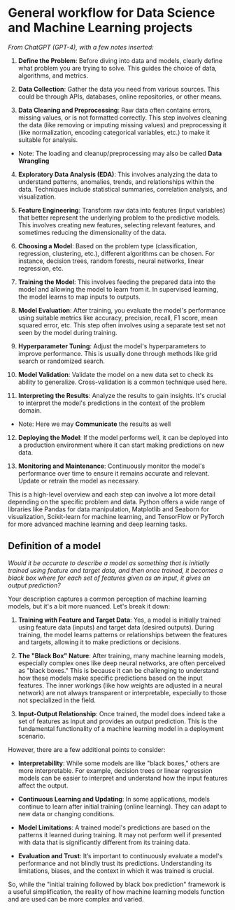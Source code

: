 # General workflow for Data Science and Machine Learning projects

*From ChatGPT (GPT-4), with a few notes inserted:*

1. **Define the Problem**: Before diving into data and models, clearly define what problem you are trying to solve. This guides the choice of data, algorithms, and metrics.

2. **Data Collection**: Gather the data you need from various sources. This could be through APIs, databases, online repositories, or other means.

3. **Data Cleaning and Preprocessing**: Raw data often contains errors, missing values, or is not formatted correctly. This step involves cleaning the data (like removing or imputing missing values) and preprocessing it (like normalization, encoding categorical variables, etc.) to make it suitable for analysis.

* Note: The loading and cleanup/preprocessing may also be called **Data Wrangling**

4. **Exploratory Data Analysis (EDA)**: This involves analyzing the data to understand patterns, anomalies, trends, and relationships within the data. Techniques include statistical summaries, correlation analysis, and visualization.

5. **Feature Engineering**: Transform raw data into features (input variables) that better represent the underlying problem to the predictive models. This involves creating new features, selecting relevant features, and sometimes reducing the dimensionality of the data.

6. **Choosing a Model**: Based on the problem type (classification, regression, clustering, etc.), different algorithms can be chosen. For instance, decision trees, random forests, neural networks, linear regression, etc.

7. **Training the Model**: This involves feeding the prepared data into the model and allowing the model to learn from it. In supervised learning, the model learns to map inputs to outputs.

8. **Model Evaluation**: After training, you evaluate the model's performance using suitable metrics like accuracy, precision, recall, F1 score, mean squared error, etc. This step often involves using a separate test set not seen by the model during training.

9. **Hyperparameter Tuning**: Adjust the model's hyperparameters to improve performance. This is usually done through methods like grid search or randomized search.

10. **Model Validation**: Validate the model on a new data set to check its ability to generalize. Cross-validation is a common technique used here.

11. **Interpreting the Results**: Analyze the results to gain insights. It's crucial to interpret the model's predictions in the context of the problem domain.

* Note: Here we may **Communicate** the results as well

12. **Deploying the Model**: If the model performs well, it can be deployed into a production environment where it can start making predictions on new data.

13. **Monitoring and Maintenance**: Continuously monitor the model's performance over time to ensure it remains accurate and relevant. Update or retrain the model as necessary.

This is a high-level overview and each step can involve a lot more detail depending on the specific problem and data. Python offers a wide range of libraries like Pandas for data manipulation, Matplotlib and Seaborn for visualization, Scikit-learn for machine learning, and TensorFlow or PyTorch for more advanced machine learning and deep learning tasks.



## Definition of a model

*Would it be accurate to describe a model as something that is initially trained using feature and target data, and then once trained, it becomes a black box where for each set of features given as an input, it gives an output prediction?*

Your description captures a common perception of machine learning models, but it's a bit more nuanced. Let's break it down:

1. **Training with Feature and Target Data**: Yes, a model is initially trained using feature data (inputs) and target data (desired outputs). During training, the model learns patterns or relationships between the features and targets, allowing it to make predictions or decisions.

2. **The "Black Box" Nature**: After training, many machine learning models, especially complex ones like deep neural networks, are often perceived as "black boxes." This is because it can be challenging to understand how these models make specific predictions based on the input features. The inner workings (like how weights are adjusted in a neural network) are not always transparent or interpretable, especially to those not specialized in the field.

3. **Input-Output Relationship**: Once trained, the model does indeed take a set of features as input and provides an output prediction. This is the fundamental functionality of a machine learning model in a deployment scenario.

However, there are a few additional points to consider:

* **Interpretability**: While some models are like "black boxes," others are more interpretable. For example, decision trees or linear regression models can be easier to interpret and understand how the input features affect the output.

* **Continuous Learning and Updating**: In some applications, models continue to learn after initial training (online learning). They can adapt to new data or changing conditions.

* **Model Limitations**: A trained model's predictions are based on the patterns it learned during training. It may not perform well if presented with data that is significantly different from its training data.

* **Evaluation and Trust**: It’s important to continuously evaluate a model's performance and not blindly trust its predictions. Understanding its limitations, biases, and the context in which it was trained is crucial.

So, while the "initial training followed by black box prediction" framework is a useful simplification, the reality of how machine learning models function and are used can be more complex and varied.